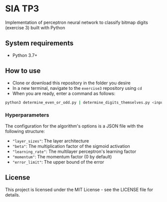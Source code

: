 # SIA TP3

Implementation of perceptron neural network to classify bitmap digits (exercise 3) built with Python

## System requirements

* Python 3.7+

## How to use

* Clone or download this repository in the folder you desire
* In a new terminal, navigate to the `exercise3` repository using `cd`
* When you are ready, enter a command as follows:
```sh
python3 determine_even_or_odd.py | determine_digits_themselves.py <input_data.txt> <config.json> <output_file.csv>
```

### Hyperparameters

The configuration for the algorithm's options is a JSON file with the following structure:

* `"layer_sizes"`: The layer architecture
* `"beta"`: The multiplication factor of the sigmoid activation
* `"learning_rate"`: The multilayer perceptron's learning factor
* `"momentum"`: The momentum factor (0 by default)
* `"error_limit"`: The upper bound of the error

## License

This project is licensed under the MIT License - see the LICENSE file for details.
